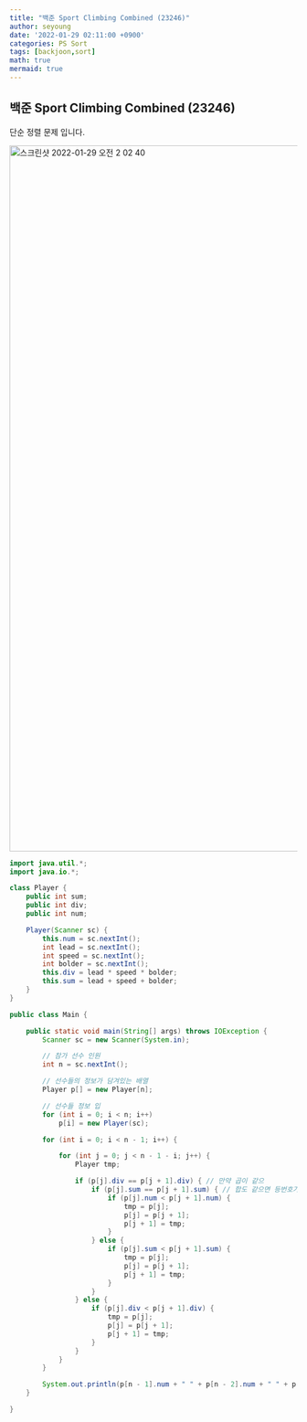 ```yaml
---
title: "백준 Sport Climbing Combined (23246)"
author: seyoung
date: '2022-01-29 02:11:00 +0900'
categories: PS Sort
tags: [backjoon,sort]
math: true
mermaid: true
---
```



## 백준 Sport Climbing Combined (23246)
단순 정렬 문제 입니다. 

<img width="1236" alt="스크린샷 2022-01-29 오전 2 02 40" src="https://user-images.githubusercontent.com/54762273/151589932-183799db-20fe-429c-aed9-cdc5037559ae.png">


```java
import java.util.*;
import java.io.*;

class Player {
	public int sum;
	public int div;
	public int num;

	Player(Scanner sc) {
		this.num = sc.nextInt();
		int lead = sc.nextInt();
		int speed = sc.nextInt();
		int bolder = sc.nextInt();
		this.div = lead * speed * bolder;
		this.sum = lead + speed + bolder;
	}
}

public class Main {

	public static void main(String[] args) throws IOException {
		Scanner sc = new Scanner(System.in);

		// 참가 선수 인원
		int n = sc.nextInt();

		// 선수들의 정보가 담겨있는 배열
		Player p[] = new Player[n];

		// 선수들 정보 입
		for (int i = 0; i < n; i++)
			p[i] = new Player(sc);

		for (int i = 0; i < n - 1; i++) {

			for (int j = 0; j < n - 1 - i; j++) {
				Player tmp;

				if (p[j].div == p[j + 1].div) { // 만약 곱이 같으
					if (p[j].sum == p[j + 1].sum) { // 합도 같으면 등번호가 낮은 선수가 이김
						if (p[j].num < p[j + 1].num) {
							tmp = p[j];
							p[j] = p[j + 1];
							p[j + 1] = tmp;
						}
					} else {
						if (p[j].sum < p[j + 1].sum) {
							tmp = p[j];
							p[j] = p[j + 1];
							p[j + 1] = tmp;
						}
					}
				} else {
					if (p[j].div < p[j + 1].div) {
						tmp = p[j];
						p[j] = p[j + 1];
						p[j + 1] = tmp;
					}
				}
			}
		}

		System.out.println(p[n - 1].num + " " + p[n - 2].num + " " + p[n - 3].num);
	}

}


```

